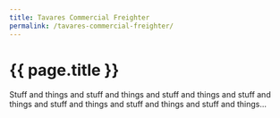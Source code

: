 ```yaml
---
title: Tavares Commercial Freighter
permalink: /tavares-commercial-freighter/
---
```


# {{ page.title }}

Stuff and things and stuff and things and stuff and things and stuff and things and stuff and things and stuff and things and stuff and things...